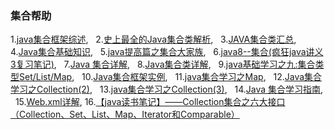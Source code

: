 ### 集合帮助
1.[java集合框架综述](http://www.cnblogs.com/xiaoxi/p/6089984.html),   2.[史上最全的Java集合类解析](http://blog.csdn.net/HHcoco/article/details/53117525),   3.[JAVA集合类汇总](http://www.cnblogs.com/leeplogs/p/5891861.html),   4.[Java集合基础知识](http://www.cnblogs.com/xbingxin/p/5278488.html),   5.[java提高篇之集合大家族](http://www.importnew.com/20894.html),   6.[java8--集合(疯狂java讲义3复习笔记)](http://www.cnblogs.com/lakeslove/p/5969514.html),   7.[Java 集合详解](http://www.cnblogs.com/ysocean/p/6555373.html),   8.[Java集合类详解](http://blog.csdn.net/u014136713/article/details/52089156),   9.[java基础学习之九:集合类型Set/List/Map](http://www.ituring.com.cn/article/215539),   10.[Java集合框架实例](http://www.yiibai.com/java/java-collection-framework-tutorial.html),   11.[java集合学习之Map](http://blog.csdn.net/acm_lkl/article/details/44417263),   12.[Java集合学习之Collection(2)](http://blog.csdn.net/acm_lkl/article/details/44309059),   13.[java集合学习之Collection(3)](http://blog.csdn.net/acm_lkl/article/details/44344419),   14.[Java 集合学习指南](http://wiki.jikexueyuan.com/project/java-collection/),   15.[Web.xml详解](http://blog.csdn.net/believejava/article/details/43229361),   16.[【java读书笔记】——Collection集合之六大接口（Collection、Set、List、Map、Iterator和Comparable）](http://blog.csdn.net/jiuqiyuliang/article/details/32697903)
